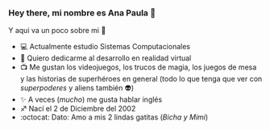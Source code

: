 ### Hey there, mi nombre es Ana Paula 👋

Y aqui va un poco sobre mi :star2:

- 💻 Actualmente estudio Sistemas Computacionales
- :rocket: Quiero dedicarme al desarrollo en realidad virtual
- :tv: Me gustan los videojuegos, los trucos de magia, los juegos de mesa y las historias de superhéroes en general (todo lo que tenga que ver con *superpoderes* y aliens también :alien:)
- ✨ A veces (_mucho_) me gusta hablar inglés 
- :sagittarius: Nací el 2 de Diciembre del 2002
- :octocat: Dato: Amo a mis 2 lindas gatitas (_Bicha y Mimi_)
<!--
**AnaPaula202/AnaPaula202** is a ✨ _special_ ✨ repository because its `README.md` (this file) appears on your GitHub profile.

Here are some ideas to get you started:

- 🔭 I’m currently working on ...
- 🌱 I’m currently learning ...
- 👯 I’m looking to collaborate on ...
- 🤔 I’m looking for help with ...
- 💬 Ask me about ...
- 📫 How to reach me: ...
- 😄 Pronouns: ...
- ⚡ Fun fact: ...
-->
